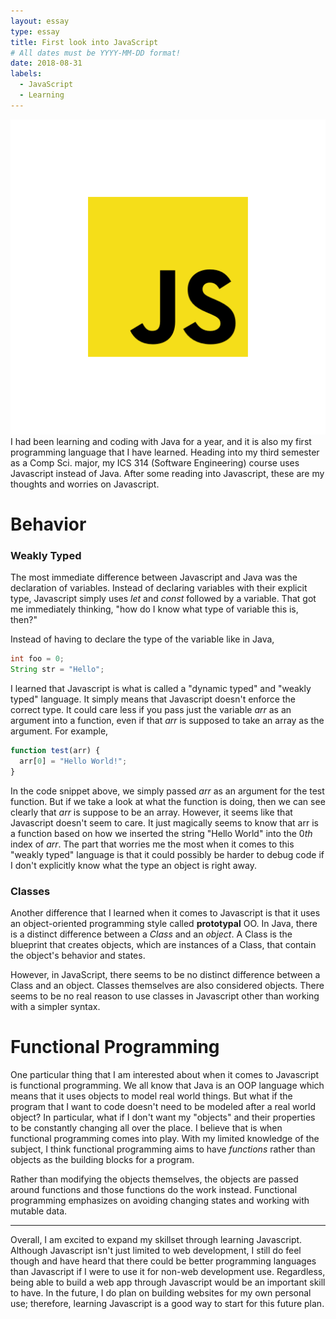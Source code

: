 ```yaml
---
layout: essay
type: essay
title: First look into JavaScript
# All dates must be YYYY-MM-DD format!
date: 2018-08-31
labels:
  - JavaScript
  - Learning
---
```


<img class="ui small right circular floated image" src="../images/jslogo.png">
  I had been learning and coding with Java for a year, and it is also my first programming language that I have learned. Heading into my third semester as a Comp Sci. major, my ICS 314 (Software Engineering) course uses Javascript instead of Java. After some reading into Javascript, these are my thoughts and worries on Javascript.

# Behavior

### Weakly Typed
  The most immediate difference between Javascript and Java was the declaration of variables. Instead of declaring variables with their explicit type, Javascript simply uses *let* and *const* followed by a variable. That got me immediately thinking, "how do I know what type of variable this is, then?"
  
Instead of having to declare the type of the variable like in Java,
  ```java
  int foo = 0;
  String str = "Hello";
  ```
I learned that Javascript is what is called a "dynamic typed" and "weakly typed" language. It simply means that Javascript doesn't enforce the correct type. It could care less if you pass just the variable *arr* as an argument into a function, even if that *arr* is supposed to take an array as the argument. 
For example,
```javascript
function test(arr) {
  arr[0] = "Hello World!";
}
```
  In the code snippet above, we simply passed *arr* as an argument for the test function. But if we take a look at what the function is doing, then we can see clearly that *arr* is suppose to be an array. However, it seems like that Javascript doesn't seem to care. It just magically seems to know that arr is a function based on how we inserted the string "Hello World" into the 0*th* index of *arr*. The part that worries me the most when it comes to this "weakly typed" language is that it could possibly be harder to debug code if I don't explicitly know what the type an object is right away. 

### Classes
  Another difference that I learned when it comes to Javascript is that it uses an object-oriented programming style called **prototypal** OO. In Java, there is a distinct difference between a *Class* and an *object*. A Class is the blueprint that creates objects, which are instances of a Class, that contain the object's behavior and states. 
  
  However, in JavaScript, there seems to be no distinct difference between a Class and an object. Classes themselves are also considered objects. There seems to be no real reason to use classes in Javascript other than working with a simpler syntax. 

# Functional Programming
  One particular thing that I am interested about when it comes to Javascript is functional programming. We all know that Java is an OOP language which means that it uses objects to model real world things. But what if the program that I want to code doesn't need to be modeled after a real world object? In particular, what if I don't want my "objects" and their properties to be constantly changing all over the place. I believe that is when functional programming comes into play. With my limited knowledge of the subject, I think functional programming aims to have *functions* rather than objects as the building blocks for a program. 
  
  Rather than modifying the objects themselves, the objects are passed around functions and those functions do the work instead. Functional programming emphasizes on avoiding changing states and working with mutable data. 

***
Overall, I am excited to expand my skillset through learning Javascript. Although Javascript isn't just limited to web development, I still do feel though and have heard that there could be better programming languages than Javascript if I were to use it for non-web development use. Regardless, being able to build a web app through Javascript would be an important skill to have. In the future, I do plan on building websites for my own personal use; therefore, learning Javascript is a good way to start for this future plan.
